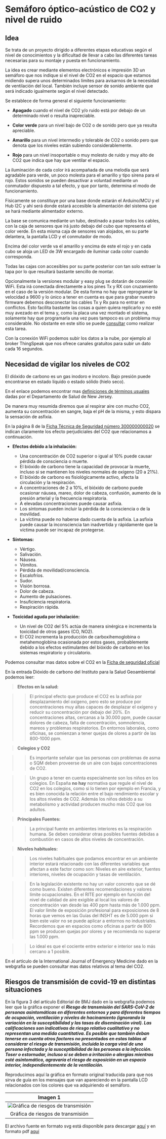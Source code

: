 # Semáforo óptico-acústico de CO2 y nivel de ruido

## Idea

Se trata de un proyecto dirigido a diferentes etapas educativas según el nivel de conocimientos y la dificultad de llevar a cabo las diferentes tareas necesarias para su montaje y puesta en funcionamiento.

La idea es crear mediante elementos electrónicos e impresión 3D un semáforo que nos indique si el nivel de CO2 en el espacio que estamos midiendo supera unos determinados límites para avisarnos de la necesidad de ventilación del local. También incluye sensor de sonido ambiente que será indicado igualmente según el nivel detectado.

Se establece de forma general el siguiente funcionamiento:

* **Apagado** cuando el nivel de CO2 y/o ruido está por debajo de un determinado nivel o resulta inapreciable.

* **Color verde** para un nivel bajo de CO2 o de sonido pero que ya resulta apreciable.

* **Amarillo** para un nivel intermedio y tolerable de CO2 o sonido pero que denota que los niveles están subiendo considerablemente.

* **Rojo** para un nivel insoportable o muy molesto de ruido y muy alto de CO2 que indica que hay que ventilar el espacio.

La iluminación de cada color irá acompañada de una melodía que será agradable para verde, un poco molesta para el amarillo y tipo sirena para el rojo. Estos sonidos se pueden desactivar a voluntad mediante un conmutador dispuesto a tal efecto, y que por tanto, determina el modo de funcionamiento.

Físicamente se constituye por una base donde estarán el Arduino/MCU y el Hub I2C y ahí será donde estará accesible la alimentación del sistema que se hará mediante alimentador externo.

La base se comunica mediante un tubo, destinado a pasar todos los cables, con la caja de sensores que irá justo debajo del cubo que representa el color verde. En esta misma caja de sensores van alojados, en su parte delantera, la pantalla LCD y el conmutador de modo.

Encima del color verde va el amarillo y encima de este el rojo y en cada cubo se aloja un LED de 3W encargado de iluminar cada color cuando corresponda.

Todas las cajas con accesibles por su parte posterior con tan solo extraer la tapa por lo que resultará bastante sencillo de montar.

Opcionalmente la versiones modular y easy plug se dotarán de conexión WiFi. Esta irá conectada directamente a los pines Tx y RX con cruzamiento en el caso de la versión modular. De esta forma no hay que reprogramar la velocidad a 9600 y lo único a tener en cuenta es que para grabar nuestro firmware debemos desconectar los cables Tx y Rx para no entrar en conflictos. Esto facilita bastante las cosas a quien quiera replicarlo y no esté muy avezado en el tema y, como la placa una vez montado el sistema, solamente hay que programarla una vez pues tampoco es un problema muy considerable. No obstante en este sitio se puede [consultar]() como realizar esta tarea.

Con la conexión WiFi podemos subir los datos a la nube, por ejemplo al broker ThingSpeak que nos ofrece canales gratuitos para subir un dato cada 16 segundos.

## Necesidad de vigilar los niveles de CO2

El dióxido de carbono es un gas inodoro e incoloro. Bajo presión puede encontrarse en estado líquido o estado sólido (hielo seco). 

En el enlace podemos encontrar mas [definiciones de términos usuales](https://www.nj.gov/health/eoh/rtkweb/documents/fs/0343sp.pdf) dadas por el Departamento de Salud de New Jersey.

De manera muy resumida diremos que al respirar aire con mucho CO2, aumenta su concentración en sangre, baja el pH de la misma, y esto dispara la sensación de asfixia.

En la página 8 de la [Ficha Técnica de Seguridad número 300000000020](http://www.carburos.com/microsite/es/selector-gases-soldadura/pdf/SDS/CO2.pdf) se indican claramente los efecto perjudiciales del CO2 que relacionamos a continuación.

* **Efectos debido a la inhalación:**
    * Una concentración de CO2 superior o igual al 10% puede causar pérdida de consciencia o muerte.
    * El bióxido de carbono tiene la capacidad de provocar la muerte, incluso si se mantienen los niveles normales de oxígeno (20 a 21%).
    * El bióxido de carbono es fisiológicamente activo, afecta la circulación y la respiración.
    * A concentraciones de 2 a 10%, el bióxido de carbono puede ocasionar náusea, mareo, dolor de cabeza, confusión, aumento de la presión arterial y la frecuencia respiratoria.
    * A elevadas concentraciones puede causar asfixia.
    * Los síntomas pueden incluir la pérdida de la consciencia o de la movilidad.
    * La víctima puede no haberse dado cuenta de la asfixia. La asfixia puede causar la inconsciencia tan inadvertida y rápidamente que la víctima puede ser incapaz de protegerse.

* **Síntomas:**
    * Vértigo.
    * Salivación.
    * Náusea.
    * Vómitos.
    * Pérdida de movilidad/consciencia.
    * Escalofríos.
    * Sudor.
    * Visión borrosa.
    * Dolor de cabeza.
    * Aumento de pulsaciones.
    * Insuficiencia respiratoria.
    * Respiración rápida.

* **Toxicidad aguda por inhalación:** 
    * Un nivel de CO2 del 5% actúa de manera sinérgica e incrementa la toxicidad de otros gases (CO, NO2).
    * El CO2 incrementa la producción de carboxihemoglobina o metahemoglobina ocasionada por estos gases, probablemente debido a los efectos estimulantes del bióxido de carbono en los sistemas respiratorio y circulatorio.

Podemos consultar mas datos sobre el CO2 en la [Ficha de seguridad oficial](http://www.ilo.org/dyn/icsc/showcard.display?p_card_id=21&p_edit=&p_version=2&p_lang=es)

En la entrada Dióxido de carbono del Instituto para la Salud Geoambiental podemos leer:

> **Efectos en la salud:**

>> El principal efecto que produce el CO2 es la asfixia por desplazamiento del oxígeno, pero esto se produce por concentraciones muy altas capaces de desplazar el oxígeno y reducir su concentración por debajo del 20%. En concentraciones altas, cercanas a la 30.000 ppm, puede causar dolores de cabeza, falta de concentración, somnolencia, mareos y problemas respiratorios. En entornos laborales, como oficinas, se comienzan a tener quejas de olores a partir de las 800-1000 ppm.

> **Colegios y CO2**

>> Es importante señalar que las personas con problemas de asma o SQM deben proveerse de un aire con bajas concentraciones de CO2.

>> Un grupo a tener en cuenta especialmente son los niños en los colegios. En España **no hay** normativa que regule el nivel de CO2 en los colegios, como si lo tienen por ejemplo en Francia, y es bien conocida la relación entre el bajo rendimiento escolar y los altos niveles de CO2. Además los niños debido a su metabolismo y actividad producen mucho más CO2 que los adultos.

> **Principales Fuentes:**

>> La principal fuente en ambientes interiores es la respiración humana. Se deben considerar otras posibles fuentes debidas a combustión en casos de altos niveles de concentración.

> **Niveles habituales:**

>> Los niveles habituales que podamos encontrar en un ambiente interior estará relacionado con las diferentes variables que afectan a este factor como son: Niveles en aire exterior, fuentes interiores, niveles de ocupación y tasas de ventilación.

>> En la legislación existente no hay un valor concreto que se dé como bueno. Existen diferentes recomendaciones y valores límite ocupacionales. En el RITE por ejemplo en función del nivel de calidad de aire exigible al local los valores de concentración van desde las 400 ppm hasta más de 1.000 ppm. El valor límite de exposición profesional para exposiciones de 8 horas que vemos en las Guías del INSHT es de 5.000 ppm si bien este valor no se puede aplicar a entornos no industriales. Recordemos que en espacios como oficinas a partir de 800 ppm se producen quejas por olores y se recomienda no superar las 1.000 ppm.

>> Lo ideal es que el cociente entre exterior e interior sea lo más cercano a 1 posible.

En el artículo de la International Journal of Emergency Medicine dado en la webgrafía se pueden consultar mas datos relativos al tema del CO2.

## Riesgos de transmisión de covid-19 en distintas situaciones

En la figura 3 del artículo Editorial de BMJ dado en la webgrafía podemos leer que la gráfica exponer el ***Riesgo de transmisión del SARS-CoV-2 de personas asintomáticas en diferentes entornos y para diferentes tiempos de ocupación, ventilación y niveles de hacinamiento (ignorando la variación en la susceptibilidad y las tasas de diseminación viral). Las calificaciones son indicativas de riesgo relativo cualitativo y no representan una medida cuantitativa. Es posible que también deban tenerse en cuenta otros factores no presentados en estas tablas al considerar el riesgo de transmisión, incluida la carga viral de una persona infectada y la susceptibilidad de las personas a la infección. Toser o estornudar, incluso si se deben a irritación o alergias mientras esté asintomático, agravaría el riesgo de exposición en un espacio interior, independientemente de la ventilación.***

Reproducimos aquí la gráfica en formato original traducida para que nos sirva de guía en los mensajes que van apareciendo en la pantalla LCD relacionados con los colores que va adquiriendo el semáforo.

<center>

| Imagen 1 |
|:-:|
| ![Gráfica de riesgos de transmisión](../docs/img/intro/Fig-3.png) |
| Gráfica de riesgos de transmisión |

</center>

El archivo fuente en formato svg está disponible para descargar [aquí](img/intro/Fig-3.svg) y en formato pdf [aquí](img/intro/Fig-3.pdf)
